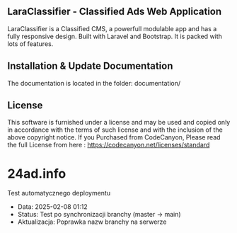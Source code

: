 ## LaraClassifier - Classified Ads Web Application

LaraClassifier is a Classified CMS, a powerfull modulable app and has a fully responsive design. Built with Laravel and Bootstrap. It is packed with lots of features.


## Installation & Update Documentation

The documentation is located in the folder: documentation/


## License

This software is furnished under a license and may be used and copied only in accordance with the terms of such license and with the inclusion of the above copyright notice. If you Purchased from CodeCanyon, Please read the full License from here : https://codecanyon.net/licenses/standard


# 24ad.info

Test automatycznego deploymentu
- Data: 2025-02-08 01:12
- Status: Test po synchronizacji branchy (master -> main)
- Aktualizacja: Poprawka nazw branchy na serwerze
